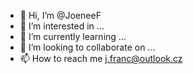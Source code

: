 - 👋 Hi, I’m @JoeneeF
- 👀 I’m interested in ...
- 🌱 I’m currently learning ...
- 💞️ I’m looking to collaborate on ...
- 📫 How to reach me j.franc@outlook.cz

<!---
JoeneeF/JoeneeF is a ✨ special ✨ repository because its `README.md` (this file) appears on your GitHub profile.
You can click the Preview link to take a look at your changes.
--->
